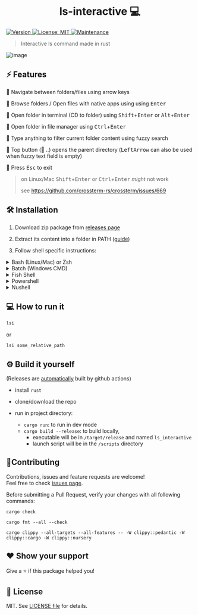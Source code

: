<h1 align="center">ls-interactive 💻</h1>
<p>
  <a href="https://github.com/Araxeus/ls-interactive/releases" target="_blank">
    <img alt="Version" src="https://img.shields.io/github/release/Araxeus/ls-interactive.svg" onerror='this.onerror=undefined; this.src="https://img.shields.io/badge/version-1.0.0-blue.svg?cacheSeconds=2592000"'/>
  </a>
  <a href="https://github.com/Araxeus/ls-interactive/blob/main/LICENSE" target="_blank">
    <img alt="License: MIT" src="https://img.shields.io/github/license/Araxeus/ls-interactive?color=yellow" />
  </a>
   <a href="https://github.com/Araxeus/ls-interactive" target="_blank">
    <img alt="Maintenance" src="https://img.shields.io/badge/Maintained%3F-yes-green.svg" />
  </a>
</p>

> Interactive ls command made in rust

![image](https://user-images.githubusercontent.com/78568641/167173566-8762a3a8-4dbf-492a-9883-f48760637bcd.png)

## ⚡ Features

🌟 Navigate between folders/files using arrow keys

🌟 Browse folders / Open files with native apps using using <kbd>Enter</kbd>

🌟 Open folder in terminal (CD to folder) using <kbd>Shift</kbd>+<kbd>Enter</kbd> or <kbd>Alt</kbd>+<kbd>Enter</kbd>

🌟 Open folder in file manager using <kbd>Ctrl</kbd>+<kbd>Enter</kbd>

🌟 Type anything to filter current folder content using fuzzy search

🌟 Top button (📁 ..) opens the parent directory (<kbd>LeftArrow</kbd> can also be used when fuzzy text field is empty)

🌟 Press <kbd>Esc</kbd> to exit

> on Linux/Mac <kbd>Shift</kbd>+<kbd>Enter</kbd> or <kbd>Ctrl</kbd>+<kbd>Enter</kbd> *might* not work
>
> see https://github.com/crossterm-rs/crossterm/issues/669

## 🛠 Installation

1. Download zip package from [releases page](https://github.com/Araxeus/ls-interactive/releases)

2. Extract its content into a folder in PATH ([guide](https://gist.github.com/nex3/c395b2f8fd4b02068be37c961301caa7))

3. Follow shell specific instructions:
<details>
  <summary><bold>Bash (Linux/Mac) or Zsh</bold></summary>

* Copy the `lsi` function from [scripts/lsi.sh](https://github.com/Araxeus/ls-interactive/blob/master/scripts/sh) to your `~/.bashrc` or `~/.zshrc` file:

    https://github.com/Araxeus/ls-interactive/blob/f1cd2db8a7bddb5aee5e0d3e2482d85b11d76f31/scripts/lsi.sh#L3-L8

</details>

<details>
  <summary><bold>Batch (Windows CMD)</bold></summary>

  * Copy [scripts/lsi.bat](https://github.com/Araxeus/ls-interactive/blob/master/scripts/lsi.sh) into a folder that is in your `%PATH%` environment variable

    https://github.com/Araxeus/ls-interactive/blob/f1cd2db8a7bddb5aee5e0d3e2482d85b11d76f31/scripts/lsi.bat#L3-L5

    you can open you environment variables settings using the command below: (or by searching for `env` in the start menu)

    ```batch
    rundll32.exe sysdm.cpl,EditEnvironmentVariables
    ```

</details>

<details>
  <summary><bold>Fish Shell</bold></summary>

  * Copy [scripts/lsi.fish](https://github.com/Araxeus/ls-interactive/blob/master/scripts/lsi.fish) into `~/.config/fish/functions/`

    OR copy the function inside into your `~/.config/fish/config.fish` file

    https://github.com/Araxeus/ls-interactive/blob/f1cd2db8a7bddb5aee5e0d3e2482d85b11d76f31/scripts/lsi.fish#L7-L13


</details>
<details>
  <summary><bold>Powershell</bold></summary>

  * Copy the `lsi` function from [scripts/lsi.ps1](https://github.com/Araxeus/ls-interactive/blob/master/scripts/lsi.ps1) to your `Microsoft.PowerShell_profile.ps1`

    https://github.com/Araxeus/ls-interactive/blob/f1cd2db8a7bddb5aee5e0d3e2482d85b11d76f31/scripts/lsi.ps1#L7-L10

    you can open your profile using one of the following commands:

    ```ps1
    notepad $profile
    ```
    <br>

    ```ps1
    gedit $profile
    ```

</details>

<details>
  <summary><bold>Nushell</bold></summary>

  * Copy the `lsi` function from [scripts/lsi.nu](https://github.com/Araxeus/ls-interactive/blob/master/scripts/lsi.nu) to your `env.nu`

    https://github.com/Araxeus/ls-interactive/blob/f1cd2db8a7bddb5aee5e0d3e2482d85b11d76f31/scripts/lsi.nu#L7-L13

    you can open your environment file using the following command:

    ```bash
    config env
    ```

</details>

## 💻 How to run it

```bash
lsi
```

or

```bash
lsi some_relative_path
```

## ⚙️ Build it yourself

(Releases are [automatically](https://github.com/Araxeus/ls-interactive/blob/master/.github/workflows/release.yml) built by github actions)

-   install `rust`
-   clone/download the repo

-   run in project directory:
    -   `cargo run`: to run in dev mode
    -   `cargo build --release`: to build locally,
        -   executable will be in `/target/release` and named `ls_interactive`
        -   launch script will be in the `/scripts` directory

## 🤝Contributing

Contributions, issues and feature requests are welcome!<br />Feel free to check [issues page](https://github.com/Araxeus/ls-interactive/issues).

Before submitting a Pull Request, verify your changes with all following commands:

```mcfunction
cargo check
```

```mcfunction
cargo fmt --all --check
```

```mcfunction
cargo clippy --all-targets --all-features -- -W clippy::pedantic -W clippy::cargo -W clippy::nursery
```

## ❤️ Show your support

Give a ⭐ if this package helped you!

## 📜 License

MIT. See [LICENSE file](./LICENSE) for details.
